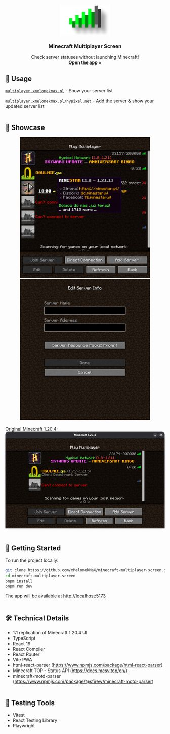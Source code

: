 <div align="center">
  <br />
  <a href="#">
    <img src="assets/readme-logo.png" alt="logo" width="160" height="92">
  </a>

  <h3 align="center">Minecraft Multiplayer Screen</h3>

  <p align="center">
    Check server statuses without launching Minecraft!
    <br />
    <a href="https://multiplayer.xmelonekmax.pl"><strong>Open the app »</strong></a>
  </p>
</div>

## 🚀 Usage

<a href="https://multiplayer.xmelonekmax.pl">`multiplayer.xmelonekmax.pl`</a> - Show your server list

<a href="https://multiplayer.xmelonekmax.pl/hypixel.net">`multiplayer.xmelonekmax.pl/hypixel.net`</a> - Add the server & show your updated server list
<br /><br />

## 🎥 Showcase
<div align="center">
  <img src="assets/multiplayer-screen.webp" alt="multiplayer screen" width="412" height="444">
  <img src="assets/add-server-screen.webp" alt="add server screen" width="412" height="444">
</div>
<br />
Original Minecraft 1.20.4:
<div align="center">
  <img src="assets/minecraft-window.webp" alt="minecraft window">
</div>
<br />

## 🚀 Getting Started
To run the project locally:
```bash
git clone https://github.com/xMelonekMaX/minecraft-multiplayer-screen.git
cd minecraft-multiplayer-screen
pnpm install
pnpm run dev
```
The app will be available at [http://localhost:5173](http://localhost:5173)
<br /><br />

## 🛠️ Technical Details
- 1:1 replication of Minecraft 1.20.4 UI
- TypeScript
- React 19
- React Compiler
- React Router
- Vite PWA
- html-react-parser (https://www.npmjs.com/package/html-react-parser)
- Minecraft TOP - Status API (https://docs.mcsv.top/en/)
- minecraft-motd-parser (https://www.npmjs.com/package/@sfirew/minecraft-motd-parser)
<br /><br />
  
## 🧪 Testing Tools
- Vitest
- React Testing Library
- Playwright
